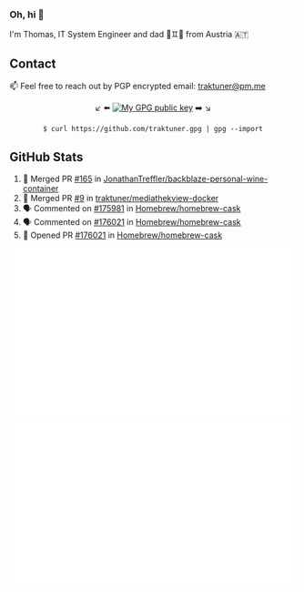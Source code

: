 ### Oh, hi 👋

I'm Thomas, IT System Engineer and dad 👶♊️👶 from Austria 🇦🇹

<!--
**traktuner/traktuner** is a ✨ _special_ ✨ repository because its `README.md` (this file) appears on your GitHub profile.

Here are some ideas to get you started:

- 🔭 I’m currently working on ...
- 🌱 I’m currently learning ...
- 👯 I’m looking to collaborate on ...
- 🤔 I’m looking for help with ...
- 💬 Ask me about ...
- 📫 How to reach me: ...
- 😄 Pronouns: ...
- ⚡ Fun fact: ...
-->

## Contact
📫 Feel free to reach out by PGP encrypted email:
traktuner@pm.me

<div align="center" markdown="1">

↙️ ⬅️ [![My GPG public key](https://img.shields.io/badge/PGP%20public%20key-6D4AFF?style=for-the-badge)](https://github.com/traktuner.gpg) ➡️ ↘️

```shell
$ curl https://github.com/traktuner.gpg | gpg --import
```

</div>

## GitHub Stats
<!--START_SECTION:activity-->
1. 🎉 Merged PR [#165](https://github.com/JonathanTreffler/backblaze-personal-wine-container/pull/165) in [JonathanTreffler/backblaze-personal-wine-container](https://github.com/JonathanTreffler/backblaze-personal-wine-container)
2. 🎉 Merged PR [#9](https://github.com/traktuner/mediathekview-docker/pull/9) in [traktuner/mediathekview-docker](https://github.com/traktuner/mediathekview-docker)
3. 🗣 Commented on [#175981](https://github.com/Homebrew/homebrew-cask/pull/175981#issuecomment-2154353745) in [Homebrew/homebrew-cask](https://github.com/Homebrew/homebrew-cask)
4. 🗣 Commented on [#176021](https://github.com/Homebrew/homebrew-cask/pull/176021#issuecomment-2154349113) in [Homebrew/homebrew-cask](https://github.com/Homebrew/homebrew-cask)
5. 💪 Opened PR [#176021](https://github.com/Homebrew/homebrew-cask/pull/176021) in [Homebrew/homebrew-cask](https://github.com/Homebrew/homebrew-cask)
<!--END_SECTION:activity-->

![](https://github.com/traktuner/traktuner/blob/master/generated/overview.svg)
![](https://github.com/traktuner/traktuner/blob/master/generated/languages.svg)
